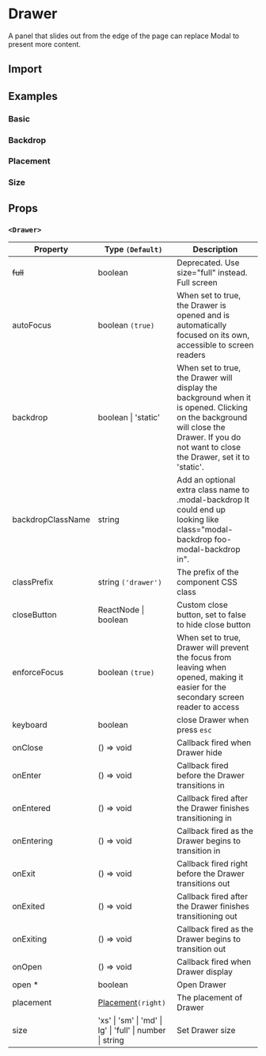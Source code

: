 # Drawer

A panel that slides out from the edge of the page can replace Modal to present more content.

## Import

<!--{include:<import-guide>}-->

## Examples

### Basic

<!--{include:`basic.md`}-->

### Backdrop

<!--{include:`backdrop.md`}-->

### Placement

<!--{include:`placement.md`}-->

### Size

<!--{include:`size.md`}-->

## Props

### `<Drawer>`

<!-- prettier-sort-markdown-table -->

| Property          | Type `(Default)`                                                                  | Description                                                                                                                                                                               |
| ----------------- | --------------------------------------------------------------------------------- | ----------------------------------------------------------------------------------------------------------------------------------------------------------------------------------------- |
| ~~full~~          | boolean                                                                           | Deprecated. Use size="full" instead. Full screen                                                                                                                                          |
| autoFocus         | boolean `(true)`                                                                  | When set to true, the Drawer is opened and is automatically focused on its own, accessible to screen readers                                                                              |
| backdrop          | boolean &#124; 'static'                                                           | When set to true, the Drawer will display the background when it is opened. Clicking on the background will close the Drawer. If you do not want to close the Drawer, set it to 'static'. |
| backdropClassName | string                                                                            | Add an optional extra class name to .modal-backdrop It could end up looking like class="modal-backdrop foo-modal-backdrop in".                                                            |
| classPrefix       | string `('drawer')`                                                               | The prefix of the component CSS class                                                                                                                                                     |
| closeButton       | ReactNode &#124; boolean                                                          | Custom close button, set to false to hide close button                                                                                                                                    |
| enforceFocus      | boolean `(true)`                                                                  | When set to true, Drawer will prevent the focus from leaving when opened, making it easier for the secondary screen reader to access                                                      |
| keyboard          | boolean                                                                           | close Drawer when press `esc`                                                                                                                                                             |
| onClose           | () => void                                                                        | Callback fired when Drawer hide                                                                                                                                                           |
| onEnter           | () => void                                                                        | Callback fired before the Drawer transitions in                                                                                                                                           |
| onEntered         | () => void                                                                        | Callback fired after the Drawer finishes transitioning in                                                                                                                                 |
| onEntering        | () => void                                                                        | Callback fired as the Drawer begins to transition in                                                                                                                                      |
| onExit            | () => void                                                                        | Callback fired right before the Drawer transitions out                                                                                                                                    |
| onExited          | () => void                                                                        | Callback fired after the Drawer finishes transitioning out                                                                                                                                |
| onExiting         | () => void                                                                        | Callback fired as the Drawer begins to transition out                                                                                                                                     |
| onOpen            | () => void                                                                        | Callback fired when Drawer display                                                                                                                                                        |
| open \*           | boolean                                                                           | Open Drawer                                                                                                                                                                               |
| placement         | [Placement](#code-ts-placement-code)`(right)`                                     | The placement of Drawer                                                                                                                                                                   |
| size              | 'xs' &#124; 'sm' &#124; 'md' &#124; lg' &#124; 'full' &#124; number &#124; string | Set Drawer size                                                                                                                                                                           |

<!--{include:(_common/types/placement4.md)}-->
